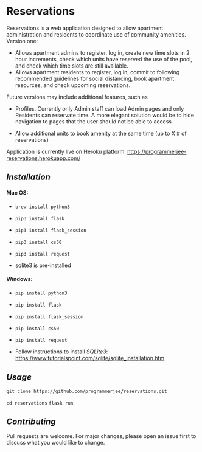 # Reservations

Reservations is a web application designed to allow apartment administration and residents to coordinate use of community amenities.  
Version one:
* Allows apartment admins to register, log in, create new time slots in 2 hour increments, check which units have reserved the use of the pool, and check which time slots are still available.
* Allows apartment residents to register, log in, commit to following recommended guidelines for social distancing, book apartment resources, and check upcoming reservations.

Future versions may include additional features, such as

* Profiles.  Currently only Admin staff can load Admin pages and only Residents can reservate time.  A more elegant solution would be to hide navigation to pages that the user should not be able to access

* Allow additional units to book amenity at the same time (up to X # of reservations)

Application is currently live on Heroku platform:
https://programmerjee-reservations.herokuapp.com/

## _Installation_

#### Mac OS:
* `brew install python3`
* `pip3 install flask`
* `pip3 install flask_session`
* `pip3 install cs50`
* `pip3 install request`

* sqlite3 is pre-installed

#### Windows:
* `pip install python3`
* `pip install flask`
* `pip install flask_session`
* `pip install cs50`
* `pip install request`

* Follow instructions to install _SQLite3_: https://www.tutorialspoint.com/sqlite/sqlite_installation.htm


## _Usage_

`git clone https://github.com/programmerjee/reservations.git`

`cd reservations`
`flask run`


## _Contributing_
Pull requests are welcome. For major changes, please open an issue first to discuss what you would like to change.
